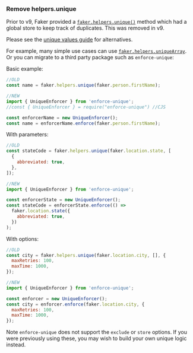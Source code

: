 ### Remove helpers.unique

Prior to v9, Faker provided a [`faker.helpers.unique()`](https://v8.fakerjs.dev/api/helpers.html#unique) method which had a global store to keep track of duplicates. This was removed in v9.

Please see the [unique values guide](/guide/unique) for alternatives.

For example, many simple use cases can use [`faker.helpers.uniqueArray`](https://v8.fakerjs.dev/api/helpers.html#uniqueArray). Or you can migrate to a third party package such as `enforce-unique`:

Basic example:

```js
//OLD
const name = faker.helpers.unique(faker.person.firstName);

//NEW
import { UniqueEnforcer } from 'enforce-unique';
//const { UniqueEnforcer } = require("enforce-unique") //CJS

const enforcerName = new UniqueEnforcer();
const name = enforcerName.enforce(faker.person.firstName);
```

With parameters:

```js
//OLD
const stateCode = faker.helpers.unique(faker.location.state, [
  {
    abbreviated: true,
  },
]);

//NEW
import { UniqueEnforcer } from 'enforce-unique';

const enforcerState = new UniqueEnforcer();
const stateCode = enforcerState.enforce(() =>
  faker.location.state({
    abbreviated: true,
  })
);
```

With options:

```js
//OLD
const city = faker.helpers.unique(faker.location.city, [], {
  maxRetries: 100,
  maxTime: 1000,
});

//NEW
import { UniqueEnforcer } from 'enforce-unique';

const enforcer = new UniqueEnforcer();
const city = enforcer.enforce(faker.location.city, {
  maxRetries: 100,
  maxTime: 1000,
});
```

Note `enforce-unique` does not support the `exclude` or `store` options. If you were previously using these, you may wish to build your own unique logic instead.
